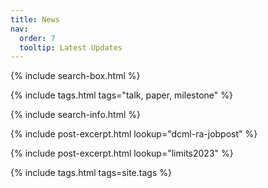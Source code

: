 ```yaml
---
title: News
nav:
  order: 7
  tooltip: Latest Updates
---
```


{% include search-box.html %}

<!-- select tags -->
{% include tags.html tags="talk, paper, milestone" %}

{% include search-info.html %}
<!--
{%
  include list.html
  data="posts"
  component="post-excerpt"
%}
-->


{%
  include post-excerpt.html
  lookup="dcml-ra-jobpost"
%}

{%
  include post-excerpt.html
  lookup="limits2023"
%}



<!-- all tags -->
{% include tags.html tags=site.tags %}